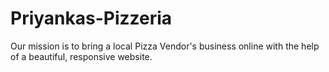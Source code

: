 # Priyankas-Pizzeria
Our mission is to bring a local Pizza Vendor's business online with the help of a beautiful, responsive website.
